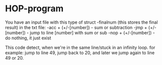 # HOP-program

You have an input file with this type of struct
-finalnum (this stores the final result)
in the txt file:
-acc + (+/-[number]) - sum or subtraction
-jmp + (+/-[number]) - jump to line [number] with sum or sub
-nop + (+/-[number]) - do nothing, it just exist

This code detect, when we're in the same line/stuck in an infinity loop.
for example:
jump to line 49, jump back to 20, and later we jump again to line 49 or 20.
